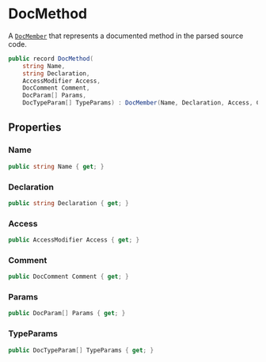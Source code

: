 # DocMethod
A [`DocMember`](./DocMember.md) that represents a documented method in the parsed source code.

```cs
public record DocMethod(
    string Name,
    string Declaration,
    AccessModifier Access,
    DocComment Comment,
    DocParam[] Params,
    DocTypeParam[] TypeParams) : DocMember(Name, Declaration, Access, Comment)
```

## Properties
### Name
```cs
public string Name { get; }
```

### Declaration
```cs
public string Declaration { get; }
```

### Access
```cs
public AccessModifier Access { get; }
```

### Comment
```cs
public DocComment Comment { get; }
```

### Params
```cs
public DocParam[] Params { get; }
```

### TypeParams
```cs
public DocTypeParam[] TypeParams { get; }
```

